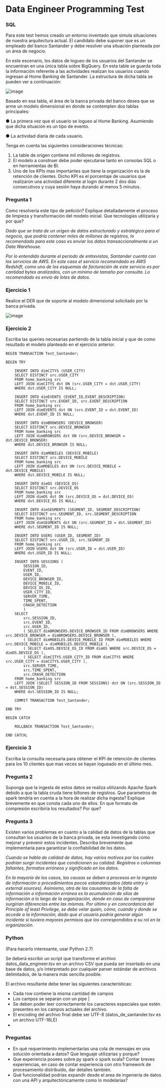 # Data Engineer Programming Test

### SQL

Para este test hemos creado un entorno inventado que simula situaciones de nuestra arquitectura actual. El candidato debe suponer que es un empleado del banco Santander y debe resolver una situación planteada por un área de negocio.

En este escenario, los datos de logueo de los usuarios del Santander se encuentran en una única tabla sobre BigQuery. En esta table se guarda toda la información referente a las actividades realizan los usuarios cuando ingresan al Home Banking de Santander. La estructura de dicha tabla se pueden ver a continuación:

![image](https://user-images.githubusercontent.com/62435760/127665003-e3aad47b-616d-44aa-af21-c25249e11123.png)

Basado en esa tabla, el área de la banca privada del banco desea que se arme un modelo dimensional en donde se contemplen dos tablas principales:

●	La primera vez que el usuario se logueo al Home Banking. Asumiendo que dicha situación es un tipo de evento.

●	La actividad diaria de cada usuario.

Tenga en cuenta las siguientes consideraciones técnicas:

1.	La table de origen contiene mil millones de registros.
2.	El modelo a construer debe poder ejecutarse tanto en consolas SQL o en herramientas de BI.
3.	Uno de los KPIs mas importantes que tiene la organización es la de retención de clientes. Dicho KPI es el porcentaje de usuarios que realizaron una actividad diferente al login durante 2 dos días consecutivos y cuya sesión haya durando al menos 5 minutos.

### Pregunta 1
Como resolvería este tipo de petición? Explique detalladamente el proceso de limpieza y transformación del modelo inicial. Que tecnologías utilizaría y por que?

*Dado que se trata de un origen de datos estructurado y estratégico para el negocio, que podría contener miles de millones de registros, lo recomendado para este caso es enviar los datos transaccionalmente a un Data Warehouse.*  

*Por lo entendido durante el periodo de entrevistas, Santander cuenta con los servicios de AWS. En este caso el servicio recomendado es AWS Redshift, como uno de los esquemas de facturación de este servicio es por cantidad bytes analizados, con un mínimo de tamaño por consulta. Lo recomendado es envío de lotes de datos.*

### Ejercicio 1
Realice el DER que de soporte al modelo dimensional solicitado por la banca privada.

![image](images/der.png)

### Ejercicio 2 
Escriba las queries necesarias partiendo de la tabla inicial y que de como resultado el modelo planteado en el ejercicio anterior.

```
BEGIN TRANSACTION Test_Santander;

BEGIN TRY

    INSERT INTO dimCITYS (USER_CITY)
    SELECT DISTINCT src.USER_CITY
    FROM home_banking src
    LEFT JOIN dimCITYS dst ON (src.USER_CITY = dst.USER_CITY)
    WHERE dst.USER_CITY IS NULL;

    INSERT INTO dimEVENTS (EVENT_ID,EVENT_DESCRIPTION)
    SELECT DISTINCT src.EVENT_ID, src.EVENT_DESCRIPTION
    FROM home_banking src
    LEFT JOIN dimEVENTS dst ON (src.EVENT_ID = dst.EVENT_ID)
    WHERE dst.EVENT_ID IS NULL;

    INSERT INTO dimBROWSERS (DEVICE_BROWSER)
    SELECT DISTINCT src.DEVICE_BROWSER
    FROM home_banking src
    LEFT JOIN dimBROWSERS dst ON (src.DEVICE_BROWSER = dst.DEVICE_BROWSER)
    WHERE dst.DEVICE_BROWSER IS NULL;

    INSERT INTO dimMOBILES (DEVICE_MOBILE)
    SELECT DISTINCT src.DEVICE_MOBILE
    FROM home_banking src
    LEFT JOIN dimMOBILES dst ON (src.DEVICE_MOBILE = dst.DEVICE_MOBILE)
    WHERE dst.DEVICE_MOBILE IS NULL;

    INSERT INTO dimOS (DEVICE_OS)
    SELECT DISTINCT src.DEVICE_OS
    FROM home_banking src
    LEFT JOIN dimOS dst ON (src.DEVICE_OS = dst.DEVICE_OS)
    WHERE dst.DEVICE_OS IS NULL;

    INSERT INTO dimSEGMENTS (SEGMENT_ID, SEGMENT_DESCRIPTION)
    SELECT DISTINCT src.SEGMENT_ID, src.SEGMENT_DESCRIPTION
    FROM home_banking src
    LEFT JOIN dimSEGMENTS dst ON (src.SEGMENT_ID = dst.SEGMENT_ID)
    WHERE dst.SEGMENT_ID IS NULL;

    INSERT INTO USERS (USER_ID, SEGMENT_ID)
    SELECT DISTINCT src.USER_ID, src.SEGMENT_ID
    FROM home_banking src
    LEFT JOIN USERS dst ON (src.USER_ID = dst.USER_ID)
    WHERE dst.USER_ID IS NULL;

    INSERT INTO SESSIONS (
        SESSION_ID, 
        EVENT_ID, 
        USER_ID, 
        DEVICE_BROWSER_ID, 
        DEVICE_MOBILE_ID,
        DEVICE_OS_ID, 
        USER_CITY_ID, 
        SERVER_TIME, 
        TIME_SPENT, 
        CRASH_DETECTION
        )
    SELECT
        src.SESSION_ID,
        src.EVENT_ID,
        src.USER_ID,
        ( SELECT dimBROWSERS.DEVICE_BROWSER_ID FROM dimBROWSERS WHERE src.DEVICE_BROWSER = dimBROWSERS.DEVICE_BROWSER ),
        ( SELECT dimMOBILES.DEVICE_MOBILE_ID FROM dimMOBILES WHERE src.DEVICE_MOBILE = dimMOBILES.DEVICE_MOBILE ),
        ( SELECT dimOS.DEVICE_OS_ID FROM dimOS WHERE src.DEVICE_OS = dimOS.DEVICE_OS ),
        ( SELECT dimCITYS.USER_CITY_ID FROM dimCITYS WHERE src.USER_CITY = dimCITYS.USER_CITY ),
        src.SERVER_TIME,
        src.TIME_SPENT,
        src.CRASH_DETECTION
    FROM home_banking src
    LEFT JOIN (SELECT SESSION_ID FROM SESSIONS) dst ON (src.SESSION_ID = dst.SESSION_ID)
    WHERE dst.SESSION_ID IS NULL;

    COMMIT TRANSACTION Test_Santander;

END TRY

BEGIN CATCH

    ROLLBACK TRANSACTION Test_Santander;

END CATCH;
```

### Ejercicio 3
Escriba la consulta necesaria para obtener el KPI de retención de clientes para los 10 clientes que mas veces se hayan logueado en el último mes.

### Pregunta 2
Suponga que la ingesta de estos datos se realiza utilizando Apache Spark debido a que la tabla cruda tiene billones de registros. Que parametros de spark tendría en cuenta a la hora de realizar dicha ingesta? Explique brevemente en que consta cada uno de ellos. 
En que formato de compresión escribiría los resultados? Por que?

### Pregunta 3

Existen varios problemas en cuanto a la calidad de datos de la tablas que consultan los usuarios de la banca privada, se esta investigando como mejorar y prevenir estos incidentes. Describa brevemente que implementaría para garantizar la confiabilidad de los datos.

*Cuando se habla de calidad de datos, hay varios motivos por los cuales podrían surgir incidentes que condicionen su calidad. Registros o columnas faltantes, formatos erróneos y significado en los datos.*

*En la mayoría de los casos, las causas se deben a procesos en la ingesta de información o procedimientos pocos estandarizados (data entry o external sources). Asimismo, otra de las causantes de la falta de información o información errónea es la acumulación de silos de información a lo largo de la organización, donde en caso de compararse surgirían diferencias entre las mismas. Por último y en concordancia del Principle of least Privilege, se debe velar quién, cómo, cuando y donde se accede a la información, dado que el usuario podría generar algún incidente si tuviera mayores permisos que los correspondidos a su rol en la organización.*

### Python 
(Para hacerlo interesante, usar Python 2.7)

Se deberá escribir un script que transforme el archivo datos_data_engineer.tsv en un archivo CSV que pueda ser insertado en una base de datos, y/o interpretado por cualquier parser estándar de archivos delimitados, de la manera más sencilla posible.

El archivo resultante debe tener las siguientes características:
* Cada row contiene la misma cantidad de campos
* Los campos se separan con un pipe |
* Se deben poder leer correctamente los caracteres especiales que estén presentes en los campos actuales del archivo. 
* El encoding del archivo final debe ser UTF-8 (datos_de_santander.tsv es un archivo UTF-16LE)
*

### Preguntas
* En qué requerimiento implementarías una cola de mensajes en una solución orientada a datos?  Que lenguaje utilizarías y porque?
* Que experiencia posees sobre py spark o spark scala? Contar breves experiencias, en caso de contar experiencia con otro framework de procesamiento distribuido, dar detalles también.
* Qué funcionalidad podrías expandir desde el area de ingeniería de datos con una API y arquitectónicamente como lo modelarías?

